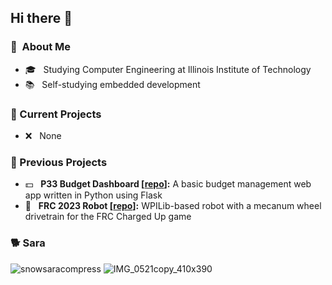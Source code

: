 ## Hi there 👋

### 🤔 &nbsp;About Me
- 🎓️ &nbsp; Studying Computer Engineering at Illinois Institute of Technology
- 📚 &nbsp; Self-studying embedded development

### 📂 Current Projects
- ❌ &nbsp; None

### 📁 Previous Projects
- 💵 &nbsp; **P33 Budget Dashboard [[repo](https://github.com/lucix0/p33-budget-dashboard)]:** A basic budget management web app written in Python using Flask
- 🤖 &nbsp; **FRC 2023 Robot [[repo](https://github.com/lucix0/FRC-2023-EagleArmy3488-Mecanum)]:** WPILib-based robot with a mecanum wheel drivetrain for the FRC Charged Up game

### 🐕 Sara
![snowsaracompress](https://github.com/lucix0/lucix0/assets/72232214/a1d5d578-e57f-4204-ad4a-736ebb8363d6)
![IMG_0521copy_410x390](https://github.com/lucix0/lucix0/assets/72232214/29fd3729-505f-4a49-b20e-32757c688434)

